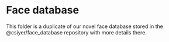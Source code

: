 # Face database

This folder is a duplicate of our novel face database stored in the @csiyer/face_database repository with more details there.
